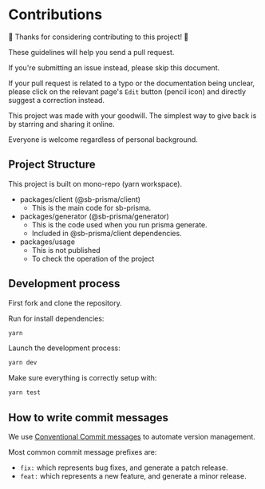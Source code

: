 # Contributions

:crystal_ball: Thanks for considering contributing to this project! :crystal_ball:

These guidelines will help you send a pull request.

If you're submitting an issue instead, please skip this document.

If your pull request is related to a typo or the documentation being unclear, please click on the relevant page's `Edit`
button (pencil icon) and directly suggest a correction instead.

This project was made with your goodwill. The simplest way to give back is by starring and sharing it online.

Everyone is welcome regardless of personal background.

## Project Structure

This project is built on mono-repo (yarn workspace).

- packages/client (@sb-prisma/client)
    - This is the main code for sb-prisma.
- packages/generator (@sb-prisma/generator)
    - This is the code used when you run prisma generate.
    - Included in @sb-prisma/client dependencies.
- packages/usage
    - This is not published
    - To check the operation of the project

## Development process

First fork and clone the repository.

Run for install dependencies:
```bash
yarn
```

Launch the development process:
```bash
yarn dev
```

Make sure everything is correctly setup with:
```bash
yarn test
```

## How to write commit messages

We use [Conventional Commit messages](https://www.conventionalcommits.org/) to automate version management.

Most common commit message prefixes are:

* `fix:` which represents bug fixes, and generate a patch release.
* `feat:` which represents a new feature, and generate a minor release.